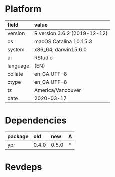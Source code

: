 # Platform

|field    |value                        |
|:--------|:----------------------------|
|version  |R version 3.6.2 (2019-12-12) |
|os       |macOS Catalina 10.15.3       |
|system   |x86_64, darwin15.6.0         |
|ui       |RStudio                      |
|language |(EN)                         |
|collate  |en_CA.UTF-8                  |
|ctype    |en_CA.UTF-8                  |
|tz       |America/Vancouver            |
|date     |2020-03-17                   |

# Dependencies

|package |old   |new   |Δ  |
|:-------|:-----|:-----|:--|
|ypr     |0.4.0 |0.5.0 |*  |

# Revdeps

